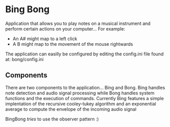 # Bing Bong

Application that allows you to play notes on a musical instrument and perform certain actions on your computer...
For example:
 - An A# might map to a left click 
 - A B might map to the movement of the mouse rightwards


The application can easilly be configured by editing the config.ini file found at: bong/config.ini


## Components
There are two components to the application... Bing and Bong. Bing handles note detection and audio signal processing while Bong handles system functions and the execution of commands. Currently Bing features a simple implentation of the recursive cooley-tukey algorithm and an exponential average to compute the envelope of the incoming audio signal

BingBong *tries* to use the observer pattern :)
